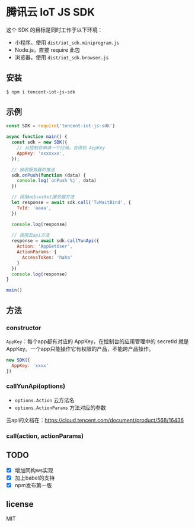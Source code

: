 # 腾讯云 IoT JS SDK

这个 SDK 的目标是同时工作于以下环境：

* 小程序。使用 `dist/iot_sdk.miniprogram.js`
* Node.js。直接 require 此包
* 浏览器。使用 `dist/iot_sdk.browser.js`

## 安装

```bash
$ npm i tencent-iot-js-sdk
```

## 示例

```js
const SDK = require('tencent-iot-js-sdk')

async function main() {
  const sdk = new SDK({
    // 从控制台申请一个应用，会得到 AppKey
    AppKey: 'xxxxxxx',
  });

  // 接收服务器的推送
  sdk.onPush(function (data) {
    console.log(`onPush %j`, data)
  })

  // 调用websocket服务器方法
  let response = await sdk.call('TvWaitBind', {
    TvId: 'aaaa',
  })

  console.log(response)
  
  // 调用云api方法
  response = await sdk.callYunApi({
    Action: 'AppGetUser',
    ActionParams: {
      AccessToken: 'haha'
    }
  })
  console.log(response)
}

main()
```

## 方法

### constructor

`AppKey`：每个app都有对应的 AppKey，在控制台的应用管理中的 secretId 就是 AppKey。一个app只能操作它有权限的产品，不能跨产品操作。

```js
new SDK({
  AppKey: 'xxxx'
})
```

### callYunApi(options)

* `options.Action` 云方法名
* `options.ActionParams` 方法对应的参数

云api的文档在：https://cloud.tencent.com/document/product/568/16436

### call(action, actionParams)



## TODO

* [x] 增加同构ws实现
* [x] 加上babel的支持
* [x] npm发布第一版

## license

MIT